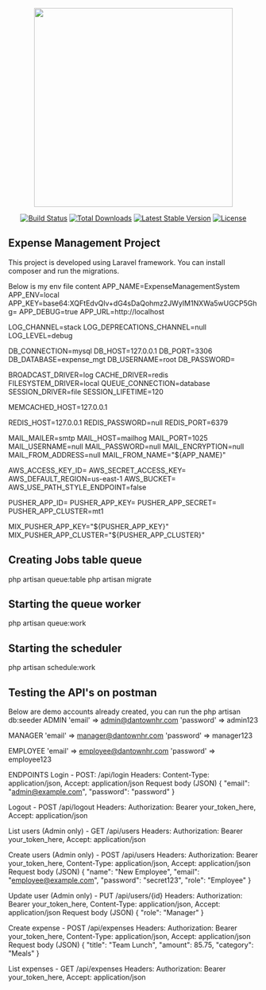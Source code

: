<p align="center"><a href="https://laravel.com" target="_blank"><img src="https://raw.githubusercontent.com/laravel/art/master/logo-lockup/5%20SVG/2%20CMYK/1%20Full%20Color/laravel-logolockup-cmyk-red.svg" width="400"></a></p>

<p align="center">
<a href="https://travis-ci.org/laravel/framework"><img src="https://travis-ci.org/laravel/framework.svg" alt="Build Status"></a>
<a href="https://packagist.org/packages/laravel/framework"><img src="https://img.shields.io/packagist/dt/laravel/framework" alt="Total Downloads"></a>
<a href="https://packagist.org/packages/laravel/framework"><img src="https://img.shields.io/packagist/v/laravel/framework" alt="Latest Stable Version"></a>
<a href="https://packagist.org/packages/laravel/framework"><img src="https://img.shields.io/packagist/l/laravel/framework" alt="License"></a>
</p>

## Expense Management Project

This project is developed using Laravel framework. You can install composer and run the migrations.

Below is my env file content
APP_NAME=ExpenseManagementSystem
APP_ENV=local
APP_KEY=base64:XQFtEdvQlv+dG4sDaQohmz2JWyIM1NXWa5wUGCP5Ghg=
APP_DEBUG=true
APP_URL=http://localhost

LOG_CHANNEL=stack
LOG_DEPRECATIONS_CHANNEL=null
LOG_LEVEL=debug

DB_CONNECTION=mysql
DB_HOST=127.0.0.1
DB_PORT=3306
DB_DATABASE=expense_mgt
DB_USERNAME=root
DB_PASSWORD=

BROADCAST_DRIVER=log
CACHE_DRIVER=redis
FILESYSTEM_DRIVER=local
QUEUE_CONNECTION=database
SESSION_DRIVER=file
SESSION_LIFETIME=120

MEMCACHED_HOST=127.0.0.1

REDIS_HOST=127.0.0.1
REDIS_PASSWORD=null
REDIS_PORT=6379

MAIL_MAILER=smtp
MAIL_HOST=mailhog
MAIL_PORT=1025
MAIL_USERNAME=null
MAIL_PASSWORD=null
MAIL_ENCRYPTION=null
MAIL_FROM_ADDRESS=null
MAIL_FROM_NAME="${APP_NAME}"

AWS_ACCESS_KEY_ID=
AWS_SECRET_ACCESS_KEY=
AWS_DEFAULT_REGION=us-east-1
AWS_BUCKET=
AWS_USE_PATH_STYLE_ENDPOINT=false

PUSHER_APP_ID=
PUSHER_APP_KEY=
PUSHER_APP_SECRET=
PUSHER_APP_CLUSTER=mt1

MIX_PUSHER_APP_KEY="${PUSHER_APP_KEY}"
MIX_PUSHER_APP_CLUSTER="${PUSHER_APP_CLUSTER}"


## Creating Jobs table queue
php artisan queue:table
php artisan migrate

## Starting the queue worker
php artisan queue:work

## Starting the scheduler
php artisan schedule:work

## Testing the API's on postman

Below are demo accounts already created, you can run the php artisan db:seeder
ADMIN
'email' => admin@dantownhr.com
'password' => admin123

MANAGER
'email' => manager@dantownhr.com
'password' => manager123

EMPLOYEE
'email' => employee@dantownhr.com
'password' => employee123

ENDPOINTS
Login - POST: /api/login
    Headers: Content-Type: application/json, Accept: application/json
    Request body (JSON)
    {
        "email": "admin@example.com",
        "password": "password"
    }

Logout - POST /api/logout
    Headers: Authorization: Bearer your_token_here, Accept: application/json

List users (Admin only) - GET /api/users
    Headers: Authorization: Bearer your_token_here, Accept: application/json

Create users (Admin only) - POST /api/users
    Headers: Authorization: Bearer your_token_here, Content-Type: application/json, Accept: application/json
    Request body (JSON)
    {
        "name": "New Employee",
        "email": "employee@example.com",
        "password": "secret123",
        "role": "Employee"
    }

Update user (Admin only) - PUT /api/users/{id}
    Headers: Authorization: Bearer your_token_here, Content-Type: application/json, Accept: application/json
    Request body (JSON)
    {
        "role": "Manager"
    }

Create expense - POST /api/expenses
    Headers: Authorization: Bearer your_token_here, Content-Type: application/json, Accept: application/json
    Request body (JSON)
    {
        "title": "Team Lunch",
        "amount": 85.75,
        "category": "Meals"
    }

List expenses - GET /api/expenses
    Headers: Authorization: Bearer your_token_here, Accept: application/json

